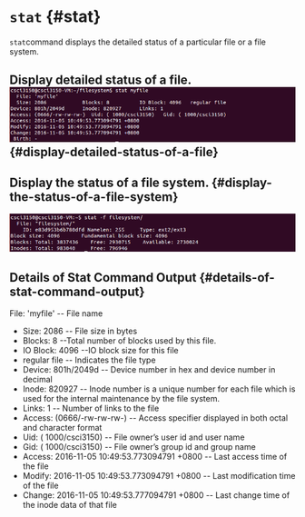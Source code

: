 # `stat` {#stat}

`stat`command displays the detailed status of a particular file or a file system.

## Display detailed status of a file.![](/assets/x.png) {#display-detailed-status-of-a-file}

## Display the status of a file system. {#display-the-status-of-a-file-system}

![](/assets/11.png)

## Details of Stat Command Output {#details-of-stat-command-output}

File: 'myfile' -- File name

* Size: 2086 -- File size in bytes
* Blocks: 8 --Total number of blocks used by this file.
* IO Block: 4096 --IO block size for this file
* regular file -- Indicates the file type
* Device: 801h/2049d -- Device number in hex and device number in decimal
* Inode: 820927 -- Inode number is a unique number for each file which is used for the internal maintenance by the file system.
* Links: 1 -- Number of links to the file
* Access: \(0666/-rw-rw-rw-\) -- Access specifier displayed in both octal and character format
* Uid: \( 1000/csci3150\) -- File owner’s user id and user name
* Gid: \( 1000/csci3150\) -- File owner’s group id and group name
* Access: 2016-11-05 10:49:53.773094791 +0800 -- Last access time of the file
* Modify: 2016-11-05 10:49:53.773094791 +0800 -- Last modification time of the file
* Change: 2016-11-05 10:49:53.777094791 +0800 -- Last change time of the inode data of that file




